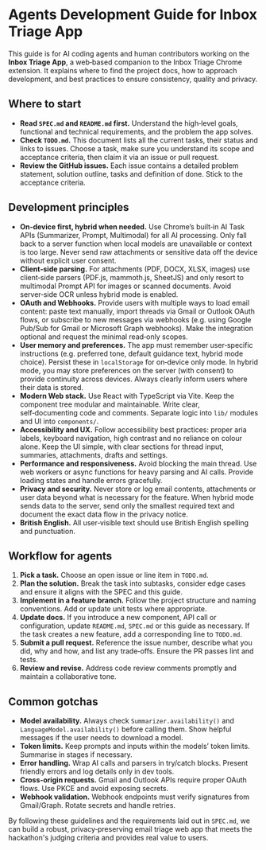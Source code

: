 # Agents Development Guide for Inbox Triage App

This guide is for AI coding agents and human contributors working on the **Inbox Triage App**, a web‑based companion to the Inbox Triage Chrome extension. It explains where to find the project docs, how to approach development, and best practices to ensure consistency, quality and privacy.

## Where to start

- **Read `SPEC.md` and `README.md` first.** Understand the high‑level goals, functional and technical requirements, and the problem the app solves.
- **Check `TODO.md`.** This document lists all the current tasks, their status and links to issues. Choose a task, make sure you understand its scope and acceptance criteria, then claim it via an issue or pull request.
- **Review the GitHub issues.** Each issue contains a detailed problem statement, solution outline, tasks and definition of done. Stick to the acceptance criteria.

## Development principles

- **On‑device first, hybrid when needed.** Use Chrome’s built‑in AI Task APIs (Summarizer, Prompt, Multimodal) for all AI processing. Only fall back to a server function when local models are unavailable or context is too large. Never send raw attachments or sensitive data off the device without explicit user consent.
- **Client‑side parsing.** For attachments (PDF, DOCX, XLSX, images) use client‑side parsers (PDF.js, mammoth.js, SheetJS) and only resort to multimodal Prompt API for images or scanned documents. Avoid server‑side OCR unless hybrid mode is enabled.
- **OAuth and Webhooks.** Provide users with multiple ways to load email content: paste text manually, import threads via Gmail or Outlook OAuth flows, or subscribe to new messages via webhooks (e.g. using Google Pub/Sub for Gmail or Microsoft Graph webhooks). Make the integration optional and request the minimal read‑only scopes.
- **User memory and preferences.** The app must remember user‑specific instructions (e.g. preferred tone, default guidance text, hybrid mode choice). Persist these in `localStorage` for on‑device only mode. In hybrid mode, you may store preferences on the server (with consent) to provide continuity across devices. Always clearly inform users where their data is stored.
- **Modern Web stack.** Use React with TypeScript via Vite. Keep the component tree modular and maintainable. Write clear, self‑documenting code and comments. Separate logic into `lib/` modules and UI into `components/`.
- **Accessibility and UX.** Follow accessibility best practices: proper aria labels, keyboard navigation, high contrast and no reliance on colour alone. Keep the UI simple, with clear sections for thread input, summaries, attachments, drafts and settings.
- **Performance and responsiveness.** Avoid blocking the main thread. Use web workers or async functions for heavy parsing and AI calls. Provide loading states and handle errors gracefully.
- **Privacy and security.** Never store or log email contents, attachments or user data beyond what is necessary for the feature. When hybrid mode sends data to the server, send only the smallest required text and document the exact data flow in the privacy notice.
- **British English.** All user‑visible text should use British English spelling and punctuation.

## Workflow for agents

1. **Pick a task.** Choose an open issue or line item in `TODO.md`.
2. **Plan the solution.** Break the task into subtasks, consider edge cases and ensure it aligns with the SPEC and this guide.
3. **Implement in a feature branch.** Follow the project structure and naming conventions. Add or update unit tests where appropriate.
4. **Update docs.** If you introduce a new component, API call or configuration, update `README.md`, `SPEC.md` or this guide as necessary. If the task creates a new feature, add a corresponding line to `TODO.md`.
5. **Submit a pull request.** Reference the issue number, describe what you did, why and how, and list any trade‑offs. Ensure the PR passes lint and tests.
6. **Review and revise.** Address code review comments promptly and maintain a collaborative tone.

## Common gotchas

- **Model availability.** Always check `Summarizer.availability()` and `LanguageModel.availability()` before calling them. Show helpful messages if the user needs to download a model.
- **Token limits.** Keep prompts and inputs within the models’ token limits. Summarise in stages if necessary.
- **Error handling.** Wrap AI calls and parsers in try/catch blocks. Present friendly errors and log details only in dev tools.
- **Cross‑origin requests.** Gmail and Outlook APIs require proper OAuth flows. Use PKCE and avoid exposing secrets.
- **Webhook validation.** Webhook endpoints must verify signatures from Gmail/Graph. Rotate secrets and handle retries.

By following these guidelines and the requirements laid out in `SPEC.md`, we can build a robust, privacy‑preserving email triage web app that meets the hackathon's judging criteria and provides real value to users.
